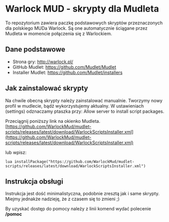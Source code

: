 # Warlock MUD - skrypty dla Mudleta

To repozytorium zawiera paczkę podstawowych skryptów przeznaczonych dla polskiego MUDa Warlock. Są one automatycznie 
ściągane przez Mudleta w momencie połączenia się z Warlockiem. 


## Dane podstawowe

* Strona gry: http://warlock.pl/
* GitHub Mudlet: https://github.com/Mudlet/Mudlet
* Installer Mudlet: https://github.com/Mudlet/installers

## Jak zainstalować skrypty

Na chwile obecną skrypty należy zainstalować manualnie. Tworzymy nowy profil w mudlecie, bądź wykorzystujemy aktualny. W ustawieniach (settings) odznaczamy ptaszka przy: Allow server to install script packages.


Przeciągnij poniższy link na okienko Mudleta.
[https://github.com/WarlockMud/mudlet-scripts/releases/latest/download/WarlockScriptsInstaller.xml](https://github.com/WarlockMud/mudlet-scripts/releases/latest/download/WarlockScriptsInstaller.xml)

lub wpisz:

```
lua installPackage("https://github.com/WarlockMud/mudlet-scripts/releases/latest/download/WarlockScriptsInstaller.xml")
```


## Instrukcja obsługi

Instrukcja jest dość minimalistyczna, podobnie zresztą jak i same skrypty. Miejmy jednakże nadzieję, że z czasem się 
to zmieni ;) 

By uzyskać dostęp do pomocy należy z linii komend wydać polecenie **/pomoc**
